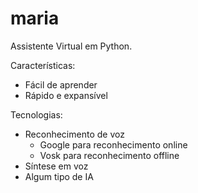 # maria
 Assistente Virtual em Python.

 Características:
 - Fácil de aprender
 - Rápido e expansível

 Tecnologias:
 - Reconhecimento de voz
    - Google para reconhecimento online
    - Vosk para reconhecimento offline
 - Síntese em voz
 - Algum tipo de IA
